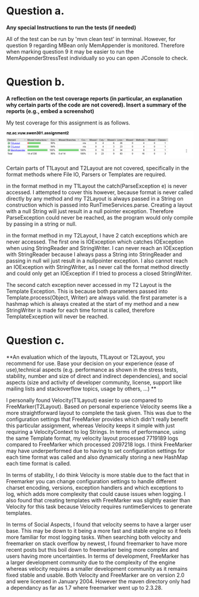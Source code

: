 <h1>Question a.</h1> 

**Any special Instructions to run the tests (if needed)**

All of the test can be run by 'mvn clean test' in terminal. However, for question 9 regarding MBean only MemAppender is monitored.
Therefore when marking question 9 it may be easier to run the MemAppenderStressTest individually so you can open JConsole to check.


<h1>Question b.</h1>

**A reflection on the test coverage reports (in particular, an explanation why certain parts of the code are not covered). Insert a summary of the reports (e.g., embed a screenshot)**


My test coverage for this assignment is as follows.

![](Jacoco-Coverage.png)

Certain parts of T1Layout and T2Layout are not covered, specifically in the format methods where File IO, Parsers or Templates are required.

in the format method in my T1Layout the catch(ParseException e) is never accessed. I attempted to cover this however, because format is never called directly 
by any method and my T2Layout is always passed in a String on construction which is passed into RunTimeServices.parse. Creating a layout with a null String will 
just result in a null pointer exception. Therefore ParseException could never be reached, as the program would only compile by passing in a string or null.

in the format method in my T2Layout, I have 2 catch exceptions which are never accessed. The first one is IOException which catches IOException when
using StringReader and StringWriter. I can never reach an IOException with StringReader because I always pass a String into StringReader and passing in null
wil just result in a nullpointer exception. I also cannot reach an IOException with StringWriter, as I never call the format method directly and could only get an
IOException if I tried to process a closed StringWriter.

The second catch exception never accessed in my T2 Layout is the Template Exception. This is because both parameters passed into Template.process(Object, Writer)
are always valid. the first parameter is a hashmap which is always created at the start of my method and a new StringWriter is made for each time format is called,
therefore TemplateException will never be reached.

<h1>Question c.</h1> 

**An evaluation which of the layouts, T1Layout or T2Layout, you recommend for use. Base your decision on your experience (ease of use),technical aspects (e.g. performance as shown in the stress tests, stability, number and size of direct and indirect dependencies), and social aspects (size and activity of developer community, license, support like mailing lists and stackoverflow topics, usage by others, …) **


I personally found Velocity(T1Layout) easier to use compared to FreeMarker(T2Layout). Based on personal experience Velocity seems like a more straightforward
layout to complete the task given. This was due to the configuration settings that FreeMarker provides which didn't really benefit this particular assignment, 
whereas Velocity keeps it simple with just requiring a VelocityContext to log Strings. In terms of performance, using the same Template format, my velocity layout
processed 7719189 logs compared to FreeMarker which processed 2097218 logs. I think FreeMarker may have underperformed due to having to set configuration settings
for each time format was called and also dynamically storing a new HashMap each time format is called.

In terms of stability, I do think Velocity is more stable 
due to the fact that in Freemarker you can change configuration settings to handle different charset encoding, versions, exception handlers
and which exceptions to log, which adds more complexity that could cause issues when logging.
I also found that creating templates with FreeMarker was slightly easier than Velocity for this task
because Velocity requires runtimeServices to generate templates.

In terms of Social Aspects, I found that velocity seems to have a larger user base. This may be down to it being a more fast and stable engine so it feels more
familiar for most logging tasks. When searching both velocity and freemarker on stack overflow by newest, I found freemarker to have more recent posts but this 
boil down to freemarker being more complex and users having more uncertainties. In terms of development, FreeMarker has a larger development community due to the 
complexity of the engine whereas velocity requires a smaller development community as it remains fixed stable and usable. Both Velocity and FreeMarker are on version
2.0 and were licensed in January 2004. However the maven directory only had a dependancy as far as 1.7 where freemarker went up to 2.3.28. 

